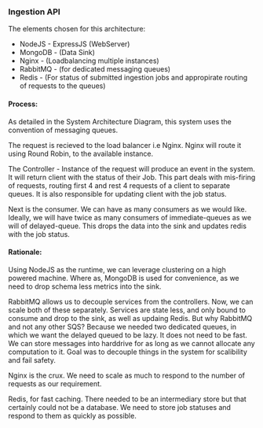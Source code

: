 ### Ingestion API

The elements chosen for this architecture:
- NodeJS - ExpressJS (WebServer)
- MongoDB - (Data Sink)
- Nginx - (Loadbalancing multiple instances)
- RabbitMQ - (for dedicated messaging queues)
- Redis - (For status of submitted ingestion jobs and appropirate routing of requests to the queues)

#### Process:

As detailed in the System Architecture Diagram, this system uses the convention of messaging queues.

The request is recieved to the load balancer i.e Nginx. Nginx will route it using Round Robin, to the available instance.

The Controller - Instance of the request will produce an event in the system. It will return client with the status of their Job. This part deals with mis-firing of requests, routing first 4 and rest 4 requests of a client to separate queues. It is also responsible for updating client with the job status.

Next is the consumer. We can have as many consumers as we would like. Ideally, we will have twice as many consumers of immediate-queues as we will of delayed-queue. This drops the data into the sink and updates redis with the job status.


#### Rationale:

Using NodeJS as the runtime, we can leverage clustering on a high powered machine. Where as, MongoDB is used for convenience, as we need to drop schema less metrics into the sink.

RabbitMQ allows us to decouple services from the controllers. Now, we can scale both of these separately. Services are state less, and only bound to consume and drop to the sink, as well as updaing Redis. But why RabbitMQ and not any other SQS? Because we needed two dedicated queues, in which we want the delayed queued to be lazy. It does not need to be fast. We can store messages into harddrive for as long as we cannot allocate any computation to it. Goal was to decouple things in the system for scalibility and fail safety.

Nginx is the crux. We need to scale as much to respond to the number of requests as our requirement.

Redis, for fast caching. There needed to be an intermediary store but that certainly could not be a database. We need to store job statuses and respond to them as quickly as possible.